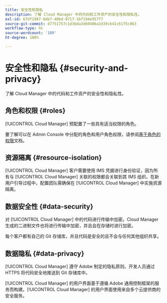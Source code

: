 ```yaml
---
title: 安全性和隐私
description: 了解 Cloud Manager 中的代码和工件资产的安全性和隐私性。
exl-id: 67df1987-8db7-40bd-9717-1bf194e957f7
source-git-commit: d7751757c1d3bda3d60406a1d39cb41c61f5c863
workflow-type: ht
source-wordcount: '189'
ht-degree: 100%

---
```



# 安全性和隐私 {#security-and-privacy}

了解 Cloud Manager 中的代码和工件资产的安全性和隐私性。

## 角色和权限 {#roles}

[!UICONTROL Cloud Manager] 预配置了一些具有适当权限的角色。

要了解可以在 Admin Console 中分配的角色和用户角色权限，请参阅[基于角色的权限](/help/requirements/role-based-permissions.md)文档。

## 资源隔离 {#resource-isolation}

[!UICONTROL Cloud Manager] 客户需要使用 IMS 凭据进行身份验证，因为所有与 [!UICONTROL Cloud Manager] 关联的权限都会关联到其 IMS 组织。在新用户引导过程中，配置团队需确保在 [!UICONTROL Cloud Manager] 中实施资源隔离。

## 数据安全性 {#data-security}

对 [!UICONTROL Cloud Manager] 中的代码进行传输中加密。Cloud Manager 生成的二进制文件也将进行传输中加密，并且会在存储时进行加密。

每个客户都有自己的 Git 存储库，并且代码是安全的且不会与任何其他组织共享。

## 数据隐私 {#data-privacy}

[!UICONTROL Cloud Manager] 遵守 Adobe 制定的隐私原则。开发人员通过 HTTPS 将代码安全地推送到 Git 存储库中。

[!UICONTROL Cloud Manager] 的用户界面基于遵循 Adobe 通用控制框架的服务而构建。[!UICONTROL Cloud Manager] 的用户界面使用来自多个云提供商的安全服务。
